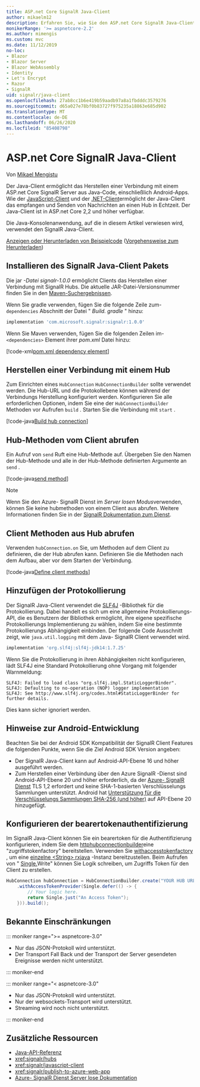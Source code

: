 ```yaml
---
title: ASP.net Core SignalR Java-Client
author: mikaelm12
description: Erfahren Sie, wie Sie den ASP.net Core SignalR Java-Client verwenden.
monikerRange: '>= aspnetcore-2.2'
ms.author: mimengis
ms.custom: mvc
ms.date: 11/12/2019
no-loc:
- Blazor
- Blazor Server
- Blazor WebAssembly
- Identity
- Let's Encrypt
- Razor
- SignalR
uid: signalr/java-client
ms.openlocfilehash: 27ab8cc1b6e419b59aadb97a8a1fbdddc3579276
ms.sourcegitcommit: d65a027e78bf0b83727f975235a18863e685d902
ms.translationtype: MT
ms.contentlocale: de-DE
ms.lasthandoff: 06/26/2020
ms.locfileid: "85408798"
---
```

# <a name="aspnet-core-signalr-java-client"></a>ASP.net Core SignalR Java-Client

Von [Mikael Mengistu](https://twitter.com/MikaelM_12)

Der Java-Client ermöglicht das Herstellen einer Verbindung mit einem ASP.net Core SignalR Server aus Java-Code, einschließlich Android-Apps. Wie der [JavaScript-Client](xref:signalr/javascript-client) und der [.NET-Client](xref:signalr/dotnet-client)ermöglicht der Java-Client das empfangen und Senden von Nachrichten an einen Hub in Echtzeit. Der Java-Client ist in ASP.net Core 2,2 und höher verfügbar.

Die Java-Konsolenanwendung, auf die in diesem Artikel verwiesen wird, verwendet den SignalR Java-Client.

[Anzeigen oder Herunterladen von Beispielcode](https://github.com/dotnet/AspNetCore.Docs/tree/master/aspnetcore/signalr/java-client/sample) ([Vorgehensweise zum Herunterladen](xref:index#how-to-download-a-sample))

## <a name="install-the-signalr-java-client-package"></a>Installieren des SignalR Java-Client Pakets

Die jar *-Datei signalr-1.0.0* ermöglicht Clients das Herstellen einer Verbindung mit SignalR Hubs. Die aktuelle JAR-Datei-Versionsnummer finden Sie in den [Maven-Suchergebnissen](https://search.maven.org/search?q=g:com.microsoft.signalr%20AND%20a:signalr).

Wenn Sie gradle verwenden, fügen Sie die folgende Zeile zum- `dependencies` Abschnitt der Datei " *Build. gradle* " hinzu:

```gradle
implementation 'com.microsoft.signalr:signalr:1.0.0'
```

Wenn Sie Maven verwenden, fügen Sie die folgenden Zeilen im- `<dependencies>` Element ihrer *pom.xml* Datei hinzu:

[!code-xml[pom.xml dependency element](java-client/sample/pom.xml?name=snippet_dependencyElement)]

## <a name="connect-to-a-hub"></a>Herstellen einer Verbindung mit einem Hub

Zum Einrichten eines `HubConnection` `HubConnectionBuilder` sollte verwendet werden. Die Hub-URL und die Protokollebene können während der Verbindungs Herstellung konfiguriert werden. Konfigurieren Sie alle erforderlichen Optionen, indem Sie eine der `HubConnectionBuilder` Methoden vor Aufrufen `build` . Starten Sie die Verbindung mit `start` .

[!code-java[Build hub connection](java-client/sample/src/main/java/Chat.java?range=16-17)]

## <a name="call-hub-methods-from-client"></a>Hub-Methoden vom Client abrufen

Ein Aufruf von `send` Ruft eine Hub-Methode auf. Übergeben Sie den Namen der Hub-Methode und alle in der Hub-Methode definierten Argumente an `send` .

[!code-java[send method](java-client/sample/src/main/java/Chat.java?range=28)]

> [!NOTE]
> Wenn Sie den Azure- SignalR Dienst im *Server losen Modus*verwenden, können Sie keine hubmethoden von einem Client aus abrufen. Weitere Informationen finden Sie in der [ SignalR Dokumentation zum Dienst](/azure/azure-signalr/signalr-concept-serverless-development-config).

## <a name="call-client-methods-from-hub"></a>Client Methoden aus Hub abrufen

Verwenden `hubConnection.on` Sie, um Methoden auf dem Client zu definieren, die der Hub abrufen kann. Definieren Sie die Methoden nach dem Aufbau, aber vor dem Starten der Verbindung.

[!code-java[Define client methods](java-client/sample/src/main/java/Chat.java?range=19-21)]

## <a name="add-logging"></a>Hinzufügen der Protokollierung

Der SignalR Java-Client verwendet die [SLF4J](https://www.slf4j.org/) -Bibliothek für die Protokollierung. Dabei handelt es sich um eine allgemeine Protokollierungs-API, die es Benutzern der Bibliothek ermöglicht, ihre eigene spezifische Protokollierungs Implementierung zu wählen, indem Sie eine bestimmte Protokollierungs Abhängigkeit einbinden. Der folgende Code Ausschnitt zeigt, wie `java.util.logging` mit dem Java- SignalR Client verwendet wird.

```gradle
implementation 'org.slf4j:slf4j-jdk14:1.7.25'
```

Wenn Sie die Protokollierung in ihren Abhängigkeiten nicht konfigurieren, lädt SLF4J eine Standard Protokollierung ohne Vorgang mit folgender Warnmeldung:

```
SLF4J: Failed to load class "org.slf4j.impl.StaticLoggerBinder".
SLF4J: Defaulting to no-operation (NOP) logger implementation
SLF4J: See http://www.slf4j.org/codes.html#StaticLoggerBinder for further details.
```

Dies kann sicher ignoriert werden.

## <a name="android-development-notes"></a>Hinweise zur Android-Entwicklung

Beachten Sie bei der Android SDK Kompatibilität der SignalR Client Features die folgenden Punkte, wenn Sie die Ziel Android SDK Version angeben:

* Der SignalR Java-Client kann auf Android-API-Ebene 16 und höher ausgeführt werden.
* Zum Herstellen einer Verbindung über den Azure SignalR -Dienst sind Android-API-Ebene 20 und höher erforderlich, da der [Azure- SignalR Dienst](/azure/azure-signalr/signalr-overview) TLS 1,2 erfordert und keine SHA-1-basierten Verschlüsselungs Sammlungen unterstützt. Android hat [Unterstützung für die Verschlüsselungs Sammlungen SHA-256 (und höher)](https://developer.android.com/reference/javax/net/ssl/SSLSocket) auf API-Ebene 20 hinzugefügt.

## <a name="configure-bearer-token-authentication"></a>Konfigurieren der bearertokenauthentifizierung

Im SignalR Java-Client können Sie ein bearertoken für die Authentifizierung konfigurieren, indem Sie dem [httphubconnectionbuilder](/java/api/com.microsoft.signalr._http_hub_connection_builder?view=aspnet-signalr-java)eine "zugriffstokenfactory" bereitstellen. Verwenden Sie [withaccesstokenfactory](/java/api/com.microsoft.signalr._http_hub_connection_builder.withaccesstokenprovider?view=aspnet-signalr-java#com_microsoft_signalr__http_hub_connection_builder_withAccessTokenProvider_Single_String__) , um eine [einzelne \<String> ](https://reactivex.io/documentation/single.html) [rxjava](https://github.com/ReactiveX/RxJava) -Instanz bereitzustellen. Beim Aufrufen von " [Single.](https://reactivex.io/RxJava/javadoc/io/reactivex/Single.html#defer-java.util.concurrent.Callable-)Write" können Sie Logik schreiben, um Zugriffs Token für den Client zu erstellen.

```java
HubConnection hubConnection = HubConnectionBuilder.create("YOUR HUB URL HERE")
    .withAccessTokenProvider(Single.defer(() -> {
        // Your logic here.
        return Single.just("An Access Token");
    })).build();
```

## <a name="known-limitations"></a>Bekannte Einschränkungen

::: moniker range=">= aspnetcore-3.0"

* Nur das JSON-Protokoll wird unterstützt.
* Der Transport Fall Back und der Transport der Server gesendeten Ereignisse werden nicht unterstützt.

::: moniker-end

::: moniker range="< aspnetcore-3.0"

* Nur das JSON-Protokoll wird unterstützt.
* Nur der websockets-Transport wird unterstützt.
* Streaming wird noch nicht unterstützt.

::: moniker-end

## <a name="additional-resources"></a>Zusätzliche Ressourcen

* [Java-API-Referenz](/java/api/com.microsoft.signalr?view=aspnet-signalr-java)
* <xref:signalr/hubs>
* <xref:signalr/javascript-client>
* <xref:signalr/publish-to-azure-web-app>
* [Azure- SignalR Dienst Server lose Dokumentation](/azure/azure-signalr/signalr-concept-serverless-development-config)
